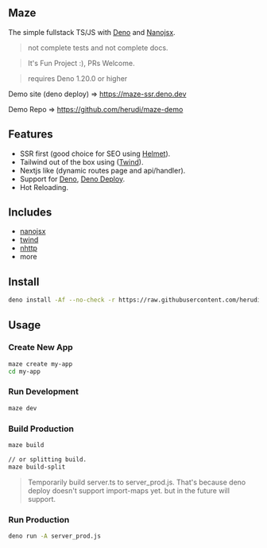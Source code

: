 ## Maze

The simple fullstack TS/JS with [Deno](https://deno.land/) and
[Nanojsx](https://nanojsx.io/).

> not complete tests and not complete docs.

> It's Fun Project :), PRs Welcome.

> requires Deno 1.20.0 or higher

Demo site (deno deploy) => https://maze-ssr.deno.dev

Demo Repo => https://github.com/herudi/maze-demo

## Features

- SSR first (good choice for SEO using
  [Helmet](https://nanojsx.io/components.html#helmet)).
- Tailwind out of the box using ([Twind](https://twind.dev/)).
- Nextjs like (dynamic routes page and api/handler).
- Support for [Deno](https://deno.land), [Deno Deploy](https://deno.com/deploy).
- Hot Reloading.

## Includes

- [nanojsx](https://nanojsx.io/)
- [twind](https://twind.dev/)
- [nhttp](https://nhttp.deno.dev)
- more

## Install

```bash
deno install -Af --no-check -r https://raw.githubusercontent.com/herudi/maze/master/maze.ts
```

## Usage

### Create New App

```bash
maze create my-app
cd my-app
```

### Run Development

```bash
maze dev
```

### Build Production

```bash
maze build

// or splitting build.
maze build-split
```

> Temporarily build server.ts to server_prod.js. That's because deno deploy
> doesn't support import-maps yet. but in the future will support.

### Run Production

```bash
deno run -A server_prod.js
```
